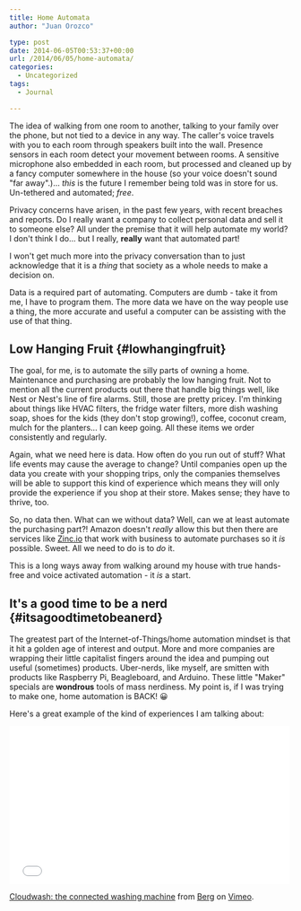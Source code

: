 ```yaml
---
title: Home Automata
author: "Juan Orozco" 

type: post
date: 2014-06-05T00:53:37+00:00
url: /2014/06/05/home-automata/
categories:
  - Uncategorized
tags:
  - Journal

---
```

The idea of walking from one room to another, talking to your family over the phone, but not tied to a device in any way. The caller's voice travels with you to each room through speakers built into the wall. Presence sensors in each room detect your movement between rooms. A sensitive microphone also embedded in each room, but processed and cleaned up by a fancy computer somewhere in the house (so your voice doesn't sound "far away".)... _this_ is the future I remember being told was in store for us. Un-tethered and automated; _free_.

Privacy concerns have arisen, in the past few years, with recent breaches and reports. Do I really want a company to collect personal data and sell it to someone else? All under the premise that it will help automate my world? I don't think I do... but I really, **really** want that automated part!

I won't get much more into the privacy conversation than to just acknowledge that it is a _thing_ that society as a whole needs to make a decision on.

Data is a required part of automating. Computers are dumb - take it from me, I have to program them. The more data we have on the way people use a thing, the more accurate and useful a computer can be assisting with the use of that thing.

## Low Hanging Fruit {#lowhangingfruit}

The goal, for me, is to automate the silly parts of owning a home. Maintenance and purchasing are probably the low hanging fruit. Not to mention all the current products out there that handle big things well, like Nest or Nest's line of fire alarms. Still, those are pretty pricey. I'm thinking about things like HVAC filters, the fridge water filters, more dish washing soap, shoes for the kids (they don't stop growing!), coffee, coconut cream, mulch for the planters... I can keep going. All these items we order consistently and regularly.

Again, what we need here is data. How often do you run out of stuff? What life events may cause the average to change? Until companies open up the data you create with your shopping trips, only the companies themselves will be able to support this kind of experience which means they will only provide the experience if you shop at their store. Makes sense; they have to thrive, too.

So, no data then. What can we without data? Well, can we at least automate the purchasing part?! Amazon doesn't _really_ allow this but then there are services like [Zinc.io][1] that work with business to automate purchases so it _is_ possible. Sweet. All we need to do is to _do_ it.

This is a long ways away from walking around my house with true hands-free and voice activated automation - it _is_ a start.

## It's a good time to be a nerd {#itsagoodtimetobeanerd}

The greatest part of the Internet-of-Things/home automation mindset is that it hit a golden age of interest and output. More and more companies are wrapping their little capitalist fingers around the idea and pumping out useful (sometimes) products. Uber-nerds, like myself, are smitten with products like Raspberry Pi, Beagleboard, and Arduino. These little "Maker" specials are **wondrous** tools of mass nerdiness. My point is, if I was trying to make one, home automation is BACK! 😀

Here's a great example of the kind of experiences I am talking about:

<iframe src="//player.vimeo.com/video/87522764?color=ffffff" width="500" height="281" frameborder="0" webkitallowfullscreen mozallowfullscreen allowfullscreen></iframe> 

[Cloudwash: the connected washing machine][2] from [Berg][3] on [Vimeo][4].

 [1]: http://zinc.io
 [2]: http://vimeo.com/87522764
 [3]: http://vimeo.com/bergstudio
 [4]: https://vimeo.com